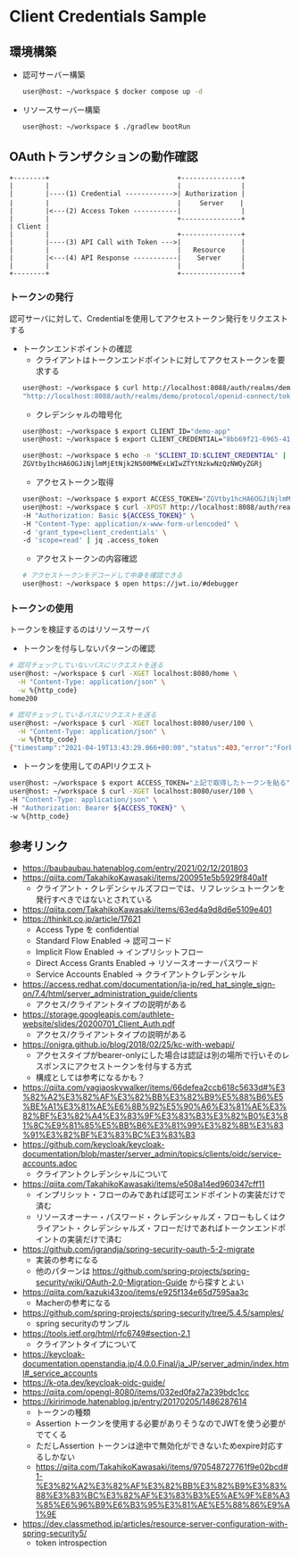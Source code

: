 # Client Credentials Sample
## 環境構築
- 認可サーバー構築
  ```bash
  user@host: ~/workspace $ docker compose up -d
  ```
- リソースサーバー構築
  ```bash
  user@host: ~/workspace $ ./gradlew bootRun
  ```

## OAuthトランザクションの動作確認
```
+--------+                                +---------------+
|        |                                |               |
|        |----(1) Credential ------------>| Authorization |
|        |                                | 　  Server    |
|        |<---(2) Access Token -----------|               |
|        |                                +---------------+
| Client |                                
|        |                                +---------------+
|        |----(3) API Call with Token --->|               |
|        |                                |   Resource    |
|        |<---(4) API Response -----------|    Server     |
|        |                                |               |
+--------+                                +---------------+
```
### トークンの発行
認可サーバに対して、Credentialを使用してアクセストークン発行をリクエストする

- トークンエンドポイントの確認
  - クライアントはトークンエンドポイントに対してアクセストークンを要求する
  ```bash
  user@host: ~/workspace $ curl http://localhost:8088/auth/realms/demo/.well-known/openid-configuration | jq .token_endpoint
  "http://localhost:8088/auth/realms/demo/protocol/openid-connect/token"
  ```
  - クレデンシャルの暗号化
  ```bash
  user@host: ~/workspace $ export CLIENT_ID="demo-app"
  user@host: ~/workspace $ export CLIENT_CREDENTIAL="8bb69f21-6965-41a1-b0e6-7907435d2ddc"

  user@host: ~/workspace $ echo -n "$CLIENT_ID:$CLIENT_CREDENTIAL" | openssl base64
  ZGVtby1hcHA6OGJiNjlmMjEtNjk2NS00MWExLWIwZTYtNzkwNzQzNWQyZGRj
  ```
  - アクセストークン取得
  ```bash
  user@host: ~/workspace $ export ACCESS_TOKEN="ZGVtby1hcHA6OGJiNjlmMjEtNjk2NS00MWExLWIwZTYtNzkwNzQzNWQyZGRj"
  user@host: ~/workspace $ curl -XPOST http://localhost:8088/auth/realms/demo/protocol/openid-connect/token \
  -H "Authorization: Basic ${ACCESS_TOKEN}" \
  -H "Content-Type: application/x-www-form-urlencoded" \
  -d 'grant_type=client_credentials' \
  -d 'scope=read' | jq .access_token
  ```
  - アクセストークンの内容確認
  ```bash
  # アクセストークンをデコードして中身を確認できる
  user@host: ~/workspace $ open https://jwt.io/#debugger
  ```

### トークンの使用
トークンを検証するのはリソースサーバ

  - トークンを付与しないパターンの確認
  ```bash
  # 認可チェックしていないパスにリクエストを送る
  user@host: ~/workspace $ curl -XGET localhost:8080/home \
    -H "Content-Type: application/json" \
    -w %{http_code}
  home200

  # 認可チェックしているパスにリクエストを送る
  user@host: ~/workspace $ curl -XGET localhost:8080/user/100 \
    -H "Content-Type: application/json" \
    -w %{http_code}
  {"timestamp":"2021-04-19T13:43:29.066+00:00","status":403,"error":"Forbidden","message":"Access Denied","path":"/user/100"}403
  ```
  - トークンを使用してのAPIリクエスト
  ```bash
  user@host: ~/workspace $ export ACCESS_TOKEN="上記で取得したトークンを貼る"
  user@host: ~/workspace $ curl -XGET localhost:8080/user/100 \
  -H "Content-Type: application/json" \
  -H "Authorization: Bearer ${ACCESS_TOKEN}" \
  -w %{http_code}
  ```

## 参考リンク
- https://baubaubau.hatenablog.com/entry/2021/02/12/201803
- https://qiita.com/TakahikoKawasaki/items/200951e5b5929f840a1f
  - クライアント・クレデンシャルズフローでは、リフレッシュトークンを発行すべきではないとされている
- https://qiita.com/TakahikoKawasaki/items/63ed4a9d8d6e5109e401
- https://thinkit.co.jp/article/17621
  - Access Type を confidential
  - Standard Flow Enabled → 認可コード
  - Implicit Flow Enabled → インプリシットフロー
  - Direct Access Grants Enabled → リソースオーナーパスワード
  - Service Accounts Enabled → クライアントクレデンシャル
- https://access.redhat.com/documentation/ja-jp/red_hat_single_sign-on/7.4/html/server_administration_guide/clients
  - アクセス/クライアントタイプの説明がある
- https://storage.googleapis.com/authlete-website/slides/20200701_Client_Auth.pdf
  - アクセス/クライアントタイプの説明がある
- https://onigra.github.io/blog/2018/02/25/kc-with-webapi/
  - アクセスタイプがbearer-onlyにした場合は認証は別の場所で行いそのレスポンスにアクセストークンを付与する方式
  - 構成としては参考になるかも？
- https://qiita.com/yagiaoskywalker/items/66defea2ccb618c5633d#%E3%82%A2%E3%82%AF%E3%82%BB%E3%82%B9%E5%88%B6%E5%BE%A1%E3%81%AE%E6%8B%92%E5%90%A6%E3%81%AE%E3%82%BF%E3%82%A4%E3%83%9F%E3%83%B3%E3%82%B0%E3%81%8C%E9%81%85%E5%BB%B6%E3%81%99%E3%82%8B%E3%83%91%E3%82%BF%E3%83%BC%E3%83%B3
- https://github.com/keycloak/keycloak-documentation/blob/master/server_admin/topics/clients/oidc/service-accounts.adoc
  - クライアントクレデンシャルについて
- https://qiita.com/TakahikoKawasaki/items/e508a14ed960347cff11
  - インプリシット・フローのみであれば認可エンドポイントの実装だけで済む
  - リソースオーナー・パスワード・クレデンシャルズ・フローもしくはクライアント・クレデンシャルズ・フローだけであればトークンエンドポイントの実装だけで済む
- https://github.com/jgrandja/spring-security-oauth-5-2-migrate
  - 実装の参考になる
  - 他のパターンは https://github.com/spring-projects/spring-security/wiki/OAuth-2.0-Migration-Guide から探すとよい
- https://qiita.com/kazuki43zoo/items/e925f134e65d7595aa3c
  - Macherの参考になる
- https://github.com/spring-projects/spring-security/tree/5.4.5/samples/
  - spring securityのサンプル
- https://tools.ietf.org/html/rfc6749#section-2.1
  - クライアントタイプについて
- https://keycloak-documentation.openstandia.jp/4.0.0.Final/ja_JP/server_admin/index.html#_service_accounts
- https://k-ota.dev/keycloak-oidc-guide/
- https://qiita.com/opengl-8080/items/032ed0fa27a239bdc1cc
- https://kiririmode.hatenablog.jp/entry/20170205/1486287614
  - トークンの種類
  - Assertion トークンを使用する必要がありそうなのでJWTを使う必要がでてくる
  - ただしAssertion トークンは途中で無効化ができないためexpire対応するしかない
  - https://qiita.com/TakahikoKawasaki/items/970548727761f9e02bcd#1-%E3%82%A2%E3%82%AF%E3%82%BB%E3%82%B9%E3%83%88%E3%83%BC%E3%82%AF%E3%83%B3%E5%AE%9F%E8%A3%85%E6%96%B9%E6%B3%95%E3%81%AE%E5%88%86%E9%A1%9E
- https://dev.classmethod.jp/articles/resource-server-configuration-with-spring-security5/
  - token introspection